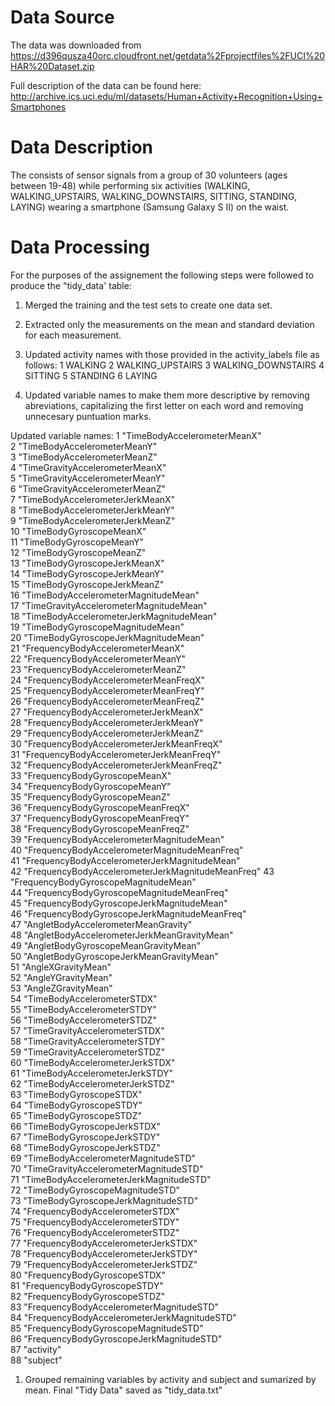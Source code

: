 Data Source
===========

The data was downloaded from
<https://d396qusza40orc.cloudfront.net/getdata%2Fprojectfiles%2FUCI%20HAR%20Dataset.zip>

Full description of the data can be found here:
<http://archive.ics.uci.edu/ml/datasets/Human+Activity+Recognition+Using+Smartphones>

Data Description
================

The consists of sensor signals from a group of 30 volunteers (ages
between 19-48) while performing six activities (WALKING,
WALKING\_UPSTAIRS, WALKING\_DOWNSTAIRS, SITTING, STANDING, LAYING)
wearing a smartphone (Samsung Galaxy S II) on the waist.

Data Processing
===============

For the purposes of the assignement the following steps were followed to
produce the "tidy\_data' table:

1.  Merged the training and the test sets to create one data set.

2.  Extracted only the measurements on the mean and standard deviation
    for each measurement.

3.  Updated activity names with those provided in the activity\_labels
    file as follows: 1 WALKING 2 WALKING\_UPSTAIRS 3 WALKING\_DOWNSTAIRS
    4 SITTING 5 STANDING 6 LAYING

4.  Updated variable names to make them more descriptive by removing
    abreviations, capitalizing the first letter on each word and
    removing unnecesary puntuation marks.

Updated variable names: 1 "TimeBodyAccelerometerMeanX"  
2 "TimeBodyAccelerometerMeanY"  
3 "TimeBodyAccelerometerMeanZ"  
4 "TimeGravityAccelerometerMeanX"  
5 "TimeGravityAccelerometerMeanY"  
6 "TimeGravityAccelerometerMeanZ"  
7 "TimeBodyAccelerometerJerkMeanX"  
8 "TimeBodyAccelerometerJerkMeanY"  
9 "TimeBodyAccelerometerJerkMeanZ"  
10 "TimeBodyGyroscopeMeanX"  
11 "TimeBodyGyroscopeMeanY"  
12 "TimeBodyGyroscopeMeanZ"  
13 "TimeBodyGyroscopeJerkMeanX"  
14 "TimeBodyGyroscopeJerkMeanY"  
15 "TimeBodyGyroscopeJerkMeanZ"  
16 "TimeBodyAccelerometerMagnitudeMean"  
17 "TimeGravityAccelerometerMagnitudeMean"  
18 "TimeBodyAccelerometerJerkMagnitudeMean"  
19 "TimeBodyGyroscopeMagnitudeMean"  
20 "TimeBodyGyroscopeJerkMagnitudeMean"  
21 "FrequencyBodyAccelerometerMeanX"  
22 "FrequencyBodyAccelerometerMeanY"  
23 "FrequencyBodyAccelerometerMeanZ"  
24 "FrequencyBodyAccelerometerMeanFreqX"  
25 "FrequencyBodyAccelerometerMeanFreqY"  
26 "FrequencyBodyAccelerometerMeanFreqZ"  
27 "FrequencyBodyAccelerometerJerkMeanX"  
28 "FrequencyBodyAccelerometerJerkMeanY"  
29 "FrequencyBodyAccelerometerJerkMeanZ"  
30 "FrequencyBodyAccelerometerJerkMeanFreqX"  
31 "FrequencyBodyAccelerometerJerkMeanFreqY"  
32 "FrequencyBodyAccelerometerJerkMeanFreqZ"  
33 "FrequencyBodyGyroscopeMeanX"  
34 "FrequencyBodyGyroscopeMeanY"  
35 "FrequencyBodyGyroscopeMeanZ"  
36 "FrequencyBodyGyroscopeMeanFreqX"  
37 "FrequencyBodyGyroscopeMeanFreqY"  
38 "FrequencyBodyGyroscopeMeanFreqZ"  
39 "FrequencyBodyAccelerometerMagnitudeMean"  
40 "FrequencyBodyAccelerometerMagnitudeMeanFreq"  
41 "FrequencyBodyAccelerometerJerkMagnitudeMean"  
42 "FrequencyBodyAccelerometerJerkMagnitudeMeanFreq" 43
"FrequencyBodyGyroscopeMagnitudeMean"  
44 "FrequencyBodyGyroscopeMagnitudeMeanFreq"  
45 "FrequencyBodyGyroscopeJerkMagnitudeMean"  
46 "FrequencyBodyGyroscopeJerkMagnitudeMeanFreq"  
47 "AngletBodyAccelerometerMeanGravity"  
48 "AngletBodyAccelerometerJerkMeanGravityMean"  
49 "AngletBodyGyroscopeMeanGravityMean"  
50 "AngletBodyGyroscopeJerkMeanGravityMean"  
51 "AngleXGravityMean"  
52 "AngleYGravityMean"  
53 "AngleZGravityMean"  
54 "TimeBodyAccelerometerSTDX"  
55 "TimeBodyAccelerometerSTDY"  
56 "TimeBodyAccelerometerSTDZ"  
57 "TimeGravityAccelerometerSTDX"  
58 "TimeGravityAccelerometerSTDY"  
59 "TimeGravityAccelerometerSTDZ"  
60 "TimeBodyAccelerometerJerkSTDX"  
61 "TimeBodyAccelerometerJerkSTDY"  
62 "TimeBodyAccelerometerJerkSTDZ"  
63 "TimeBodyGyroscopeSTDX"  
64 "TimeBodyGyroscopeSTDY"  
65 "TimeBodyGyroscopeSTDZ"  
66 "TimeBodyGyroscopeJerkSTDX"  
67 "TimeBodyGyroscopeJerkSTDY"  
68 "TimeBodyGyroscopeJerkSTDZ"  
69 "TimeBodyAccelerometerMagnitudeSTD"  
70 "TimeGravityAccelerometerMagnitudeSTD"  
71 "TimeBodyAccelerometerJerkMagnitudeSTD"  
72 "TimeBodyGyroscopeMagnitudeSTD"  
73 "TimeBodyGyroscopeJerkMagnitudeSTD"  
74 "FrequencyBodyAccelerometerSTDX"  
75 "FrequencyBodyAccelerometerSTDY"  
76 "FrequencyBodyAccelerometerSTDZ"  
77 "FrequencyBodyAccelerometerJerkSTDX"  
78 "FrequencyBodyAccelerometerJerkSTDY"  
79 "FrequencyBodyAccelerometerJerkSTDZ"  
80 "FrequencyBodyGyroscopeSTDX"  
81 "FrequencyBodyGyroscopeSTDY"  
82 "FrequencyBodyGyroscopeSTDZ"  
83 "FrequencyBodyAccelerometerMagnitudeSTD"  
84 "FrequencyBodyAccelerometerJerkMagnitudeSTD"  
85 "FrequencyBodyGyroscopeMagnitudeSTD"  
86 "FrequencyBodyGyroscopeJerkMagnitudeSTD"  
87 "activity"  
88 "subject"

1.  Grouped remaining variables by activity and subject and sumarized by
    mean. Final "Tidy Data" saved as "tidy\_data.txt"
